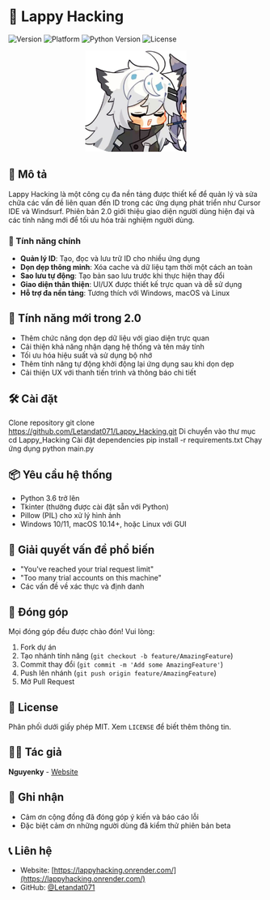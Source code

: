 # 🚀 Lappy Hacking

![Version](https://img.shields.io/badge/version-2.0-blue.svg)
![Platform](https://img.shields.io/badge/platform-Windows%20|%20macOS%20|%20Linux-lightgrey.svg)
![Python Version](https://img.shields.io/badge/python-3.6+-green.svg)
![License](https://img.shields.io/badge/license-MIT-orange.svg)

<p align="center">
  <img src="public/image/icon.jpg" alt="Lappy Hacking Logo" width="200"/>
</p>

## 📝 Mô tả

Lappy Hacking là một công cụ đa nền tảng được thiết kế để quản lý và sửa chữa các vấn đề liên quan đến ID trong các ứng dụng phát triển như Cursor IDE và Windsurf. Phiên bản 2.0 giới thiệu giao diện người dùng hiện đại và các tính năng mới để tối ưu hóa trải nghiệm người dùng.

### 🌟 Tính năng chính

- **Quản lý ID**: Tạo, đọc và lưu trữ ID cho nhiều ứng dụng
- **Dọn dẹp thông minh**: Xóa cache và dữ liệu tạm thời một cách an toàn
- **Sao lưu tự động**: Tạo bản sao lưu trước khi thực hiện thay đổi
- **Giao diện thân thiện**: UI/UX được thiết kế trực quan và dễ sử dụng
- **Hỗ trợ đa nền tảng**: Tương thích với Windows, macOS và Linux

## 🚀 Tính năng mới trong 2.0

- Thêm chức năng dọn dẹp dữ liệu với giao diện trực quan
- Cải thiện khả năng nhận dạng hệ thống và tên máy tính
- Tối ưu hóa hiệu suất và sử dụng bộ nhớ
- Thêm tính năng tự động khởi động lại ứng dụng sau khi dọn dẹp
- Cải thiện UX với thanh tiến trình và thông báo chi tiết

## 🛠 Cài đặt
Clone repository
git clone https://github.com/Letandat071/Lappy_Hacking.git
Di chuyển vào thư mục
cd Lappy_Hacking
Cài đặt dependencies
pip install -r requirements.txt
Chạy ứng dụng
python main.py


## 📦 Yêu cầu hệ thống

- Python 3.6 trở lên
- Tkinter (thường được cài đặt sẵn với Python)
- Pillow (PIL) cho xử lý hình ảnh
- Windows 10/11, macOS 10.14+, hoặc Linux với GUI

## 🎯 Giải quyết vấn đề phổ biến

- "You've reached your trial request limit"
- "Too many trial accounts on this machine"
- Các vấn đề về xác thực và định danh

## 🤝 Đóng góp

Mọi đóng góp đều được chào đón! Vui lòng:

1. Fork dự án
2. Tạo nhánh tính năng (`git checkout -b feature/AmazingFeature`)
3. Commit thay đổi (`git commit -m 'Add some AmazingFeature'`)
4. Push lên nhánh (`git push origin feature/AmazingFeature`)
5. Mở Pull Request

## 📄 License

Phân phối dưới giấy phép MIT. Xem `LICENSE` để biết thêm thông tin.

## 👨‍💻 Tác giả

**Nguyenky** - [Website](https://lappyhacking.onrender.com/)

## 🙏 Ghi nhận

- Cảm ơn cộng đồng đã đóng góp ý kiến và báo cáo lỗi
- Đặc biệt cảm ơn những người dùng đã kiểm thử phiên bản beta

## 📞 Liên hệ

- Website: [https://lappyhacking.onrender.com/](https://lappyhacking.onrender.com/)
- GitHub: [@Letandat071](https://github.com/Letandat071)